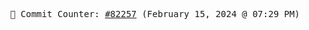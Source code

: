 <p align="center">
    <samp>
        📮 Commit Counter: <a href="https://github.com/Javascript-void0/Javascript-void0/commits/main">#82257</a> (February 15, 2024 @ 07:29 PM)
    </samp>
</p>